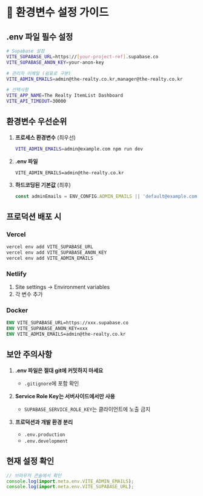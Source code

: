 # 🔧 환경변수 설정 가이드

## .env 파일 필수 설정

```bash
# Supabase 설정
VITE_SUPABASE_URL=https://[your-project-ref].supabase.co
VITE_SUPABASE_ANON_KEY=your-anon-key

# 관리자 이메일 (쉼표로 구분)
VITE_ADMIN_EMAILS=admin@the-realty.co.kr,manager@the-realty.co.kr

# 선택사항
VITE_APP_NAME=The Realty ItemList Dashboard
VITE_API_TIMEOUT=30000
```

## 환경변수 우선순위

1. **프로세스 환경변수** (최우선)
   ```bash
   VITE_ADMIN_EMAILS=admin@example.com npm run dev
   ```

2. **.env 파일**
   ```
   VITE_ADMIN_EMAILS=admin@the-realty.co.kr
   ```

3. **하드코딩된 기본값** (최후)
   ```javascript
   const adminEmails = ENV_CONFIG.ADMIN_EMAILS || 'default@example.com';
   ```

## 프로덕션 배포 시

### Vercel
```bash
vercel env add VITE_SUPABASE_URL
vercel env add VITE_SUPABASE_ANON_KEY
vercel env add VITE_ADMIN_EMAILS
```

### Netlify
1. Site settings → Environment variables
2. 각 변수 추가

### Docker
```dockerfile
ENV VITE_SUPABASE_URL=https://xxx.supabase.co
ENV VITE_SUPABASE_ANON_KEY=xxx
ENV VITE_ADMIN_EMAILS=admin@the-realty.co.kr
```

## 보안 주의사항

1. **.env 파일은 절대 git에 커밋하지 마세요**
   - `.gitignore`에 포함 확인

2. **Service Role Key는 서버사이드에서만 사용**
   - `SUPABASE_SERVICE_ROLE_KEY`는 클라이언트에 노출 금지

3. **프로덕션과 개발 환경 분리**
   - `.env.production`
   - `.env.development`

## 현재 설정 확인

```javascript
// 브라우저 콘솔에서 확인
console.log(import.meta.env.VITE_ADMIN_EMAILS);
console.log(import.meta.env.VITE_SUPABASE_URL);
```